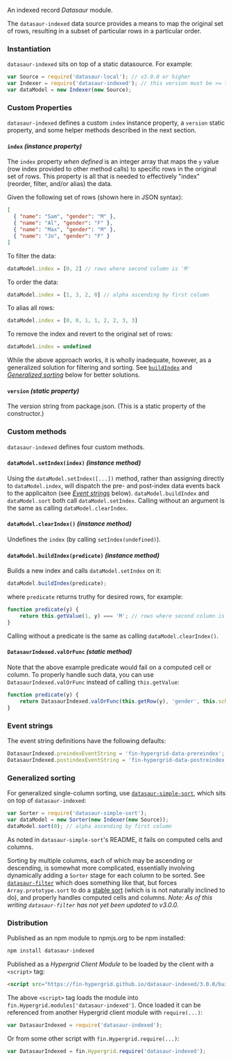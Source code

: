 An indexed record _Datasaur_ module.

The `datasaur-indexed` data source provides a means to map the original set of rows, resulting in a subset of particular rows in a particular order.

### Instantiation

`datasaur-indexed` sits on top of a static datasource. For example:
 ```js
 var Source = require('datasaur-local'); // v3.0.0 or higher
 var Indexer = require('datasaur-indexed'); // this version must be >= that of datasaur-local
 var dataModel = new Indexer(new Source);
 ```

### Custom Properties

`datasaur-indexed` defines a custom `index` instance property, a `version` static property, and some helper methods described in the next section.

#### `index` _(instance property)_

The `index` property _when defined_ is an integer array that maps the `y` value (row index provided to other method calls) to specific rows in the original set of rows.
This property is all that is needed to effectively "index" (reorder, filter, and/or alias) the data.

Given the following set of rows (shown here in JSON syntax):
```json
[
  { "name": "Sam", "gender": "M" },
  { "name": "Al", "gender": "F" },
  { "name": "Max", "gender": "M" },
  { "name": "Jo", "gender": "F" }
]
```

To filter the data:
```js
dataModel.index = [0, 2] // rows where second column is 'M'
```
To order the data:
```js
dataModel.index = [1, 3, 2, 0] // alpha ascending by first column
```
To alias all rows:
```js
dataModel.index = [0, 0, 1, 1, 2, 2, 3, 3]
```
To remove the index and revert to the original set of rows:
```js
dataModel.index = undefined
```

While the above approach works, it is wholly inadequate, however, as a generalized solution for filtering and sorting.
See [`buildIndex`](#dataModel-buildIndex-predicate) and [_Generalized sorting_](#generalized-sorting) below for better solutions.

#### `version` _(static property)_
The version string from package.json.
(This is a static property of the constructor.)

### Custom methods
`datasaur-indexed` defines four custom methods.
#### `dataModel.setIndex(index)` _(instance method)_
Using the `dataModel.setIndex([...])` method, rather than assigning directly to `dataModel.index`, will dispatch the pre- and post-index data events back to the applicaiton (see [_Event strings_](#event-strings) below).
`dataModel.buildIndex` and `dataModel.sort` both call `dataModel.setIndex`.
Calling without an argument is the same as calling `dataModel.clearIndex`.

#### `dataModel.clearIndex()` _(instance method)_
Undefines the `index` (by calling `setIndex(undefined)`).

#### `dataModel.buildIndex(predicate)` _(instance method)_

Builds a new index and calls `dataModel.setIndex` on it:
```js
dataModel.buildIndex(predicate);
```
where `predicate` returns truthy for desired rows, for example:
```js
function predicate(y) {
    return this.getValue(1, y) === 'M'; // rows where second column is 'M'
}
```
Calling without a predicate is the same as calling `dataModel.clearIndex()`.

#### `DatasaurIndexed.valOrFunc` _(static method)_
Note that the above example predicate would fail on a computed cell or column.
To properly handle such data, you can use `DatasaurIndexed.valOrFunc` instead of calling `this.getValue`:
```js
function predicate(y) {
    return DatasaurIndexed.valOrFunc(this.getRow(y), 'gender', this.schema.gender.calculator)  === 'M'; // rows where second column is 'M'
}
```

### Event strings
The event string definitions have the following defaults:
```js
DatasaurIndexed.preindexEventString = 'fin-hypergrid-data-prereindex';
DatasaurIndexed.postindexEventString = 'fin-hypergrid-data-postreindex';
```

### Generalized sorting

For generalized single-column sorting, use [`datasaur-simple-sort`](https://github.com/fin-hypergrid/datasaur-simple-sort), which sits on top of `datasaur-indexed`:
```js
var Sorter = require('datasaur-simple-sort');
var dataModel = new Sorter(new Indexer(new Source));
dataModel.sort(0); // alpha ascending by first column
```
As noted in `datasaur-simple-sort`'s README, it fails on computed cells and columns.

Sorting by multiple columns, each of which may be ascending or descending, is somewhat more complicated,
essentially involving dynamically adding a `Sorter` stage for each column to be sorted.
See [`datasaur-filter`](simple-sort) which does something like that,
but forces `Array.prototype.sort` to do a [stable sort](https://en.wikipedia.org/wiki/Category:Stable_sorts)
(which is is not naturally inclined to do), and properly handles computed cells and columns.
_Note: As of this writing `datasaur-filter` has not yet been updated to v3.0.0._

### Distribution
Published as an npm module to npmjs.org to be npm installed:
```bash
npm install datasaur-indexed
```
Published as a _Hypergrid Client Module_ to be loaded by the client with a `<script>` tag:
```html
<script src="https://fin-hypergrid.github.io/datasaur-indexed/3.0.0/build/datasaur-indexed.js"></script>
```
The above `<script>` tag loads the module into `fin.Hypergrid.modules['datasaur-indexed']`.
Once loaded it can be referenced from another Hypergrid client module with `require(...)`:
```js
var DatasaurIndexed = require('datasaur-indexed');
```
Or from some other script with `fin.Hypergrid.require(...)`:
```js
var DatasaurIndexed = fin.Hypergrid.require('datasaur-indexed');
```
